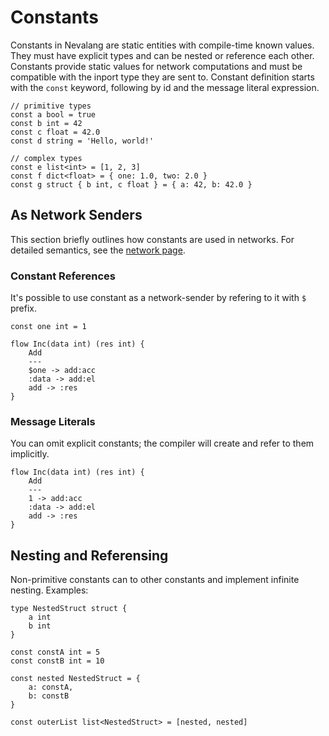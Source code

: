 # Constants

Constants in Nevalang are static entities with compile-time known values. They must have explicit types and can be nested or reference each other. Constants provide static values for network computations and must be compatible with the inport type they are sent to. Constant definition starts with the `const` keyword, following by id and the message literal expression.

```neva
// primitive types
const a bool = true
const b int = 42
const c float = 42.0
const d string = 'Hello, world!'

// complex types
const e list<int> = [1, 2, 3]
const f dict<float> = { one: 1.0, two: 2.0 }
const g struct { b int, c float } = { a: 42, b: 42.0 }
```

## As Network Senders

This section briefly outlines how constants are used in networks. For detailed semantics, see the [network page](./networks.md).

### Constant References

It's possible to use constant as a network-sender by refering to it with `$` prefix.

```neva
const one int = 1

flow Inc(data int) (res int) {
    Add
    ---
    $one -> add:acc
    :data -> add:el
    add -> :res
}
```

### Message Literals

You can omit explicit constants; the compiler will create and refer to them implicitly.

```neva
flow Inc(data int) (res int) {
    Add
    ---
    1 -> add:acc
    :data -> add:el
    add -> :res
}
```

## Nesting and Referensing

Non-primitive constants can to other constants and implement infinite nesting. Examples:

```neva
type NestedStruct struct {
    a int
    b int
}

const constA int = 5
const constB int = 10

const nested NestedStruct = {
    a: constA,
    b: constB
}

const outerList list<NestedStruct> = [nested, nested]
```

